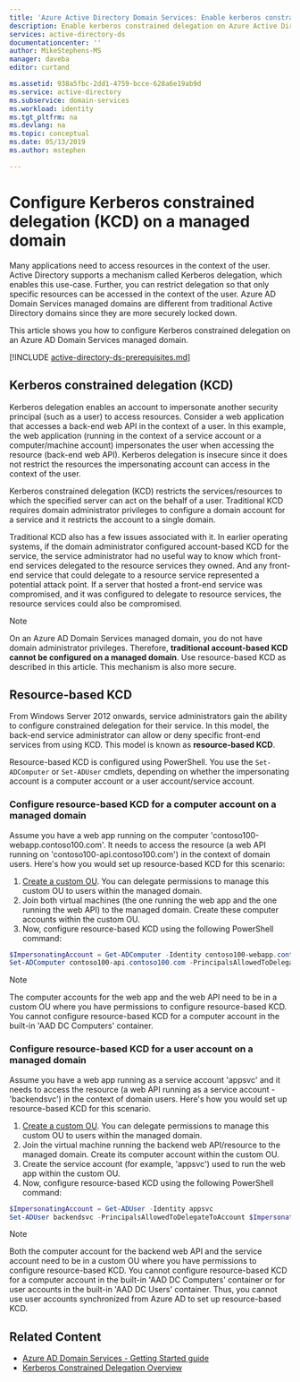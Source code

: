 ```yaml
---
title: 'Azure Active Directory Domain Services: Enable kerberos constrained delegation | Microsoft Docs'
description: Enable kerberos constrained delegation on Azure Active Directory Domain Services managed domains
services: active-directory-ds
documentationcenter: ''
author: MikeStephens-MS
manager: daveba
editor: curtand

ms.assetid: 938a5fbc-2dd1-4759-bcce-628a6e19ab9d
ms.service: active-directory
ms.subservice: domain-services
ms.workload: identity
ms.tgt_pltfrm: na
ms.devlang: na
ms.topic: conceptual
ms.date: 05/13/2019
ms.author: mstephen

---
```


# Configure Kerberos constrained delegation (KCD) on a managed domain
Many applications need to access resources in the context of the user. Active Directory supports a mechanism called Kerberos delegation, which enables this use-case. Further, you can restrict delegation so that only specific resources can be accessed in the context of the user. Azure AD Domain Services managed domains are different from traditional Active Directory domains since they are more securely locked down.

This article shows you how to configure Kerberos constrained delegation on an Azure AD Domain Services managed domain.

[!INCLUDE [active-directory-ds-prerequisites.md](../../includes/active-directory-ds-prerequisites.md)]

## Kerberos constrained delegation (KCD)
Kerberos delegation enables an account to impersonate another security principal (such as a user) to access resources. Consider a web application that accesses a back-end web API in the context of a user. In this example, the web application (running in the context of a service account or a computer/machine account) impersonates the user when accessing the resource (back-end web API). Kerberos delegation is insecure since it does not restrict the resources the impersonating account can access in the context of the user.

Kerberos constrained delegation (KCD) restricts the services/resources to which the specified server can act on the behalf of a user. Traditional KCD requires domain administrator privileges to configure a domain account for a service and it restricts the account to a single domain.

Traditional KCD also has a few issues associated with it. In earlier operating systems, if the domain administrator configured account-based KCD for the service, the service administrator had no useful way to know which front-end services delegated to the resource services they owned. And any front-end service that could delegate to a resource service represented a potential attack point. If a server that hosted a front-end service was compromised, and it was configured to delegate to resource services, the resource services could also be compromised.

> [!NOTE]
> On an Azure AD Domain Services managed domain, you do not have domain administrator privileges. Therefore, **traditional account-based KCD cannot be configured on a managed domain**. Use resource-based KCD as described in this article. This mechanism is also more secure.
>
>

## Resource-based KCD
From Windows Server 2012 onwards, service administrators gain the ability to configure constrained delegation for their service. In this model, the back-end service administrator can allow or deny specific front-end services from using KCD. This model is known as **resource-based KCD**.

Resource-based KCD is configured using PowerShell. You use the `Set-ADComputer` or `Set-ADUser` cmdlets, depending on whether the impersonating account is a computer account or a user account/service account.

### Configure resource-based KCD for a computer account on a managed domain
Assume you have a web app running on the computer 'contoso100-webapp.contoso100.com'. It needs to access the resource (a web API running on 'contoso100-api.contoso100.com') in the context of domain users. Here's how you would set up resource-based KCD for this scenario:

1. [Create a custom OU](create-ou.md). You can delegate permissions to manage this custom OU to users within the managed domain.
2. Join both virtual machines (the one running the web app and the one running the web API) to the managed domain. Create these computer accounts within the custom OU.
3. Now, configure resource-based KCD using the following PowerShell command:

```powershell
$ImpersonatingAccount = Get-ADComputer -Identity contoso100-webapp.contoso100.com
Set-ADComputer contoso100-api.contoso100.com -PrincipalsAllowedToDelegateToAccount $ImpersonatingAccount
```

> [!NOTE]
> The computer accounts for the web app and the web API need to be in a custom OU where you have permissions to configure resource-based KCD. You cannot configure resource-based KCD for a computer account in the built-in 'AAD DC Computers' container.
>

### Configure resource-based KCD for a user account on a managed domain
Assume you have a web app running as a service account 'appsvc' and it needs to access the resource (a web API running as a service account - 'backendsvc') in the context of domain users. Here's how you would set up resource-based KCD for this scenario.

1. [Create a custom OU](create-ou.md). You can delegate permissions to manage this custom OU to users within the managed domain.
2. Join the virtual machine running the backend web API/resource to the managed domain. Create its computer account within the custom OU.
3. Create the service account (for example, 'appsvc') used to run the web app within the custom OU.
4. Now, configure resource-based KCD using the following PowerShell command:

```powershell
$ImpersonatingAccount = Get-ADUser -Identity appsvc
Set-ADUser backendsvc -PrincipalsAllowedToDelegateToAccount $ImpersonatingAccount
```

> [!NOTE]
> Both the computer account for the backend web API and the service account need to be in a custom OU where you have permissions to configure resource-based KCD. You cannot configure resource-based KCD for a computer account in the built-in 'AAD DC Computers' container or for user accounts in the built-in 'AAD DC Users' container. Thus, you cannot use user accounts synchronized from Azure AD to set up resource-based KCD.
>

## Related Content
* [Azure AD Domain Services - Getting Started guide](tutorial-create-instance.md)
* [Kerberos Constrained Delegation Overview](https://technet.microsoft.com/library/jj553400.aspx)

